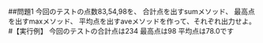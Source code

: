 ##問題1
今回のテストの点数83,54,98を、
合計点を出すsumメソッド、
最高点を出すmaxメソッド、
平均点を出すaveメソッドを作って、それぞれ出力せよ。
#【実行例】
今回のテストの合計点は234
最高点は98
平均点は78.0です